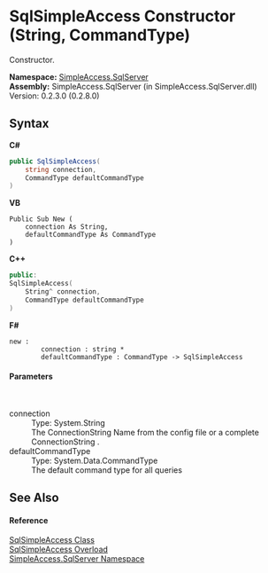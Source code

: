 # SqlSimpleAccess Constructor (String, CommandType)
 

Constructor.

**Namespace:**&nbsp;<a href="N_SimpleAccess_SqlServer">SimpleAccess.SqlServer</a><br />**Assembly:**&nbsp;SimpleAccess.SqlServer (in SimpleAccess.SqlServer.dll) Version: 0.2.3.0 (0.2.8.0)

## Syntax

**C#**<br />
``` C#
public SqlSimpleAccess(
	string connection,
	CommandType defaultCommandType
)
```

**VB**<br />
``` VB
Public Sub New ( 
	connection As String,
	defaultCommandType As CommandType
)
```

**C++**<br />
``` C++
public:
SqlSimpleAccess(
	String^ connection, 
	CommandType defaultCommandType
)
```

**F#**<br />
``` F#
new : 
        connection : string * 
        defaultCommandType : CommandType -> SqlSimpleAccess
```


#### Parameters
&nbsp;<dl><dt>connection</dt><dd>Type: System.String<br />The ConnectionString Name from the config file or a complete ConnectionString .</dd><dt>defaultCommandType</dt><dd>Type: System.Data.CommandType<br />The default command type for all queries</dd></dl>

## See Also


#### Reference
<a href="T_SimpleAccess_SqlServer_SqlSimpleAccess">SqlSimpleAccess Class</a><br /><a href="Overload_SimpleAccess_SqlServer_SqlSimpleAccess__ctor">SqlSimpleAccess Overload</a><br /><a href="N_SimpleAccess_SqlServer">SimpleAccess.SqlServer Namespace</a><br />